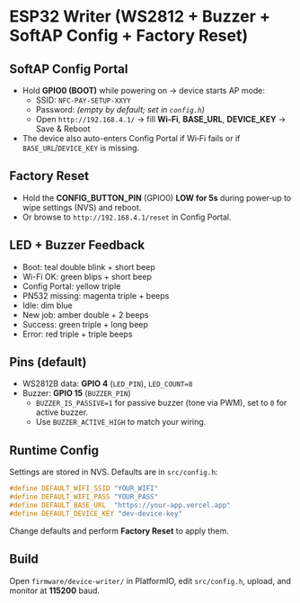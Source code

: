 # ESP32 Writer (WS2812 + Buzzer + SoftAP Config + Factory Reset)

## SoftAP Config Portal
- Hold **GPIO0 (BOOT)** while powering on → device starts AP mode:
  - SSID: `NFC-PAY-SETUP-XXYY`
  - Password: *(empty by default; set in `config.h`)*
  - Open `http://192.168.4.1/` → fill **Wi-Fi**, **BASE_URL**, **DEVICE_KEY** → Save & Reboot
- The device also auto-enters Config Portal if Wi‑Fi fails or if `BASE_URL`/`DEVICE_KEY` is missing.

## Factory Reset
- Hold the **CONFIG_BUTTON_PIN** (GPIO0) **LOW for 5s** during power‑up to wipe settings (NVS) and reboot.
- Or browse to `http://192.168.4.1/reset` in Config Portal.

## LED + Buzzer Feedback
- Boot: teal double blink + short beep
- Wi-Fi OK: green blips + short beep
- Config Portal: yellow triple
- PN532 missing: magenta triple + beeps
- Idle: dim blue
- New job: amber double + 2 beeps
- Success: green triple + long beep
- Error: red triple + triple beeps

## Pins (default)
- WS2812B data: **GPIO 4** (`LED_PIN`), `LED_COUNT=8`
- Buzzer: **GPIO 15** (`BUZZER_PIN`)
  - `BUZZER_IS_PASSIVE=1` for passive buzzer (tone via PWM), set to `0` for active buzzer.
  - Use `BUZZER_ACTIVE_HIGH` to match your wiring.

## Runtime Config
Settings are stored in NVS. Defaults are in `src/config.h`:
```cpp
#define DEFAULT_WIFI_SSID "YOUR_WIFI"
#define DEFAULT_WIFI_PASS "YOUR_PASS"
#define DEFAULT_BASE_URL  "https://your-app.vercel.app"
#define DEFAULT_DEVICE_KEY "dev-device-key"
```
Change defaults and perform **Factory Reset** to apply them.

## Build
Open `firmware/device-writer/` in PlatformIO, edit `src/config.h`, upload, and monitor at **115200** baud.

